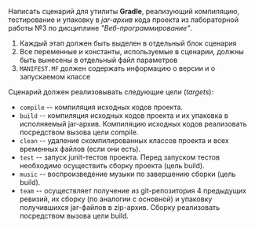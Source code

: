 Написать сценарий для утилиты **Gradle**, реализующий компиляцию, тестирование и упаковку в _jar-архив_ кода проекта из лабораторной работы №3 по дисциплине _"Веб-программирование"_.
1. Каждый этап должен быть выделен в отдельный блок сценария
2. Bсе переменные и константы, используемые в сценарии, должны быть вынесены в отдельный файл параметров
3. `MANIFEST.MF` должен содержать информацию о версии и о запускаемом классе



Cценарий должен реализовывать следующие цели (_targets_):

- `compile` -- компиляция исходных кодов проекта.
-  `build` -- компиляция исходных кодов проекта и их упаковка в исполняемый jar-архив. Компиляцию исходных кодов реализовать посредством вызова цели compile.
-  `clean` -- удаление скомпилированных классов проекта и всех временных файлов (если они есть).
-  `test` -- запуск junit-тестов проекта. Перед запуском тестов необходимо осуществить сборку проекта (цель build).
-  `music` -- воспроизведение музыки по завершению сборки (цель build).
-  `team` -- осуществляет получение из git-репозитория 4 предыдущих ревизий, их сборку (по аналогии с основной) и упаковку получившихся jar-файлов в zip-архив. Сборку реализовать посредством вызова цели build.
